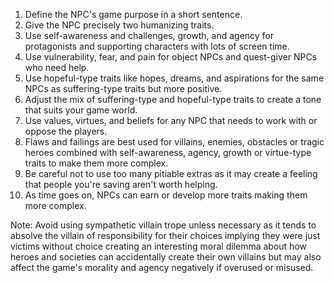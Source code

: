 1. Define the NPC's game purpose in a short sentence.
2. Give the NPC precisely two humanizing traits.
3. Use self-awareness and challenges, growth, and agency for protagonists and supporting characters with lots of screen time.
4. Use vulnerability, fear, and pain for object NPCs and quest-giver NPCs who need help.
5. Use hopeful-type traits like hopes, dreams, and aspirations for the same NPCs as suffering-type traits but more positive.
6. Adjust the mix of suffering-type and hopeful-type traits to create a tone that suits your game world.
7. Use values, virtues, and beliefs for any NPC that needs to work with or oppose the players.
8. Flaws and failings are best used for villains, enemies, obstacles or tragic heroes combined with self-awareness, agency, growth or virtue-type traits to make them more complex.
9. Be careful not to use too many pitiable extras as it may create a feeling that people you're saving aren't worth helping.
10. As time goes on, NPCs can earn or develop more traits making them more complex.

Note: Avoid using sympathetic villain trope unless necessary as it tends to absolve the villain of responsibility for their choices implying they were just victims without choice creating an interesting moral dilemma about how heroes and societies can accidentally create their own villains but may also affect the game's morality and agency negatively if overused or misused.